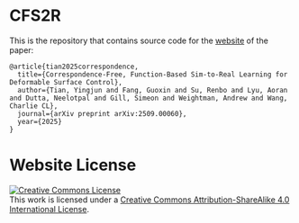 # CFS2R

This is the repository that contains source code for the [website](https://yinggwan.github.io/CFS2R.github.io/) of the paper:

```
@article{tian2025correspondence,
  title={Correspondence-Free, Function-Based Sim-to-Real Learning for Deformable Surface Control},
  author={Tian, Yingjun and Fang, Guoxin and Su, Renbo and Lyu, Aoran and Dutta, Neelotpal and Gill, Simeon and Weightman, Andrew and Wang, Charlie CL},
  journal={arXiv preprint arXiv:2509.00060},
  year={2025}
}
```

# Website License
<a rel="license" href="http://creativecommons.org/licenses/by-sa/4.0/"><img alt="Creative Commons License" style="border-width:0" src="https://i.creativecommons.org/l/by-sa/4.0/88x31.png" /></a><br/>This work is licensed under a <a rel="license" href="http://creativecommons.org/licenses/by-sa/4.0/">Creative Commons Attribution-ShareAlike 4.0 International License</a>.
